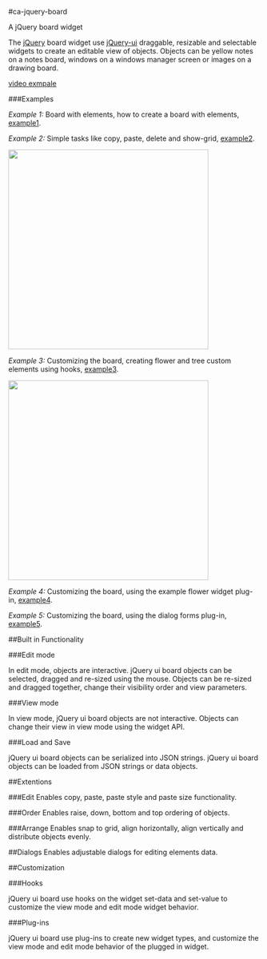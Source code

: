#ca-jquery-board


A jQuery board widget

The [jQuery](http://jquery.com/) board widget use [jQuery-ui](http://jqueryui.com/) draggable, resizable and selectable widgets to create an editable view of objects. Objects can be yellow notes on a notes board, windows on a windows manager screen or images on a drawing board. 

[video exmpale](http://www.youtube.com/watch?v=0P6tHmwV2Qk")

###Examples

*Example 1:* Board with elements, how to create a board with elements, [example1](http://ca-jquery-board.googlecode.com/hg/example1.html).

*Example 2:* Simple tasks like copy, paste, delete and show-grid, [example2](http://ca-jquery-board.googlecode.com/hg/example2.html).

<img src="http://ca-jquery-board.googlecode.com/hg/example-img/edit-mode.png" width="400" />

*Example 3:* Customizing the board, creating flower and tree custom elements using hooks, [example3](http://ca-jquery-board.googlecode.com/hg/example3.html).

<img src="http://ca-jquery-board.googlecode.com/hg/example-img/view-mode.png" width="400" />

*Example 4:* Customizing the board, using the example flower widget plug-in, [example4](http://ca-jquery-board.googlecode.com/hg/example4.html).

*Example 5:* Customizing the board, using the dialog forms plug-in, [example5](http://ca-jquery-board.googlecode.com/hg/example5.html).

##Built in Functionality

###Edit mode

In edit mode, objects are interactive. jQuery ui board objects can be selected, dragged and re-sized using the mouse. Objects can be re-sized and dragged together, change their visibility order and view parameters.

###View mode

In view mode, jQuery ui board objects are not interactive. Objects can change their view in view mode using the widget API.

###Load and Save

jQuery ui board objects can be serialized into JSON strings. jQuery ui board objects can be loaded from JSON strings or data objects.

##Extentions

###Edit
Enables copy, paste, paste style and paste size functionality. 

###Order
Enables raise, down, bottom and top ordering of objects.

###Arrange
Enables snap to grid, align horizontally, align vertically and distribute objects evenly.

##Dialogs
Enables adjustable dialogs for editing elements data.

##Customization

###Hooks

jQuery ui board use hooks on the widget set-data and set-value to customize the view mode and edit mode widget behavior.

###Plug-ins

jQuery ui board use plug-ins to create new widget types, and customize the view mode and edit mode behavior of the plugged in widget.

